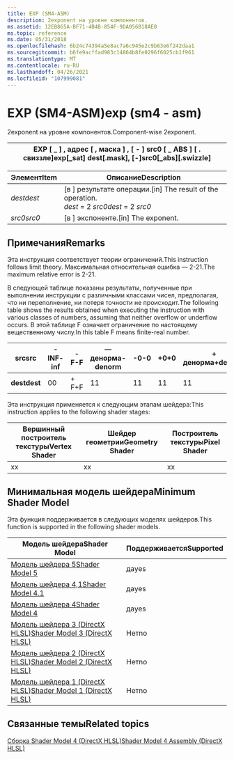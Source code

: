 ```yaml
---
title: EXP (SM4-ASM)
description: 2exponent на уровне компонентов.
ms.assetid: 12EB865A-BF71-4B4B-854F-9DA056B18AE0
ms.topic: reference
ms.date: 05/31/2018
ms.openlocfilehash: 6b24c74394a5e8ac7a6c945e2c9b63e6f242daa1
ms.sourcegitcommit: b6fe9acffad983c14864b8fe0296f6025cb1f961
ms.translationtype: MT
ms.contentlocale: ru-RU
ms.lasthandoff: 04/26/2021
ms.locfileid: "107999081"
---
```

# <a name="exp-sm4---asm"></a><span data-ttu-id="9270d-103">EXP (SM4-ASM)</span><span class="sxs-lookup"><span data-stu-id="9270d-103">exp (sm4 - asm)</span></span>

<span data-ttu-id="9270d-104">2exponent на уровне компонентов.</span><span class="sxs-lookup"><span data-stu-id="9270d-104">Component-wise 2exponent.</span></span>



| <span data-ttu-id="9270d-105">EXP \[ \_ \] , адрес \[ , маска \] , \[ - \] src0 \[ \_ ABS \] \[ . свиззле\]</span><span class="sxs-lookup"><span data-stu-id="9270d-105">exp\[\_sat\] dest\[.mask\], \[-\]src0\[\_abs\]\[.swizzle\]</span></span> |
|------------------------------------------------------------|



 



| <span data-ttu-id="9270d-106">Элемент</span><span class="sxs-lookup"><span data-stu-id="9270d-106">Item</span></span>                                                            | <span data-ttu-id="9270d-107">Описание</span><span class="sxs-lookup"><span data-stu-id="9270d-107">Description</span></span>                                                                |
|-----------------------------------------------------------------|----------------------------------------------------------------------------|
| <span data-ttu-id="9270d-108"><span id="dest"></span><span id="DEST"></span>*dest*</span><span class="sxs-lookup"><span data-stu-id="9270d-108"><span id="dest"></span><span id="DEST"></span>*dest*</span></span><br/> | <span data-ttu-id="9270d-109">\[в \] результате операции.</span><span class="sxs-lookup"><span data-stu-id="9270d-109">\[in\] The result of the operation.</span></span><br/> <span data-ttu-id="9270d-110">*dest* = 2 *src0*</span><span class="sxs-lookup"><span data-stu-id="9270d-110">*dest* = 2 *src0*</span></span><br/> |
| <span data-ttu-id="9270d-111"><span id="src0"></span><span id="SRC0"></span>*src0*</span><span class="sxs-lookup"><span data-stu-id="9270d-111"><span id="src0"></span><span id="SRC0"></span>*src0*</span></span><br/> | <span data-ttu-id="9270d-112">\[в \] экспоненте.</span><span class="sxs-lookup"><span data-stu-id="9270d-112">\[in\] The exponent.</span></span><br/>                                            |



 

## <a name="remarks"></a><span data-ttu-id="9270d-113">Примечания</span><span class="sxs-lookup"><span data-stu-id="9270d-113">Remarks</span></span>

<span data-ttu-id="9270d-114">Эта инструкция соответствует теории ограничений.</span><span class="sxs-lookup"><span data-stu-id="9270d-114">This instruction follows limit theory.</span></span> <span data-ttu-id="9270d-115">Максимальная относительная ошибка — 2-21.</span><span class="sxs-lookup"><span data-stu-id="9270d-115">The maximum relative error is 2-21.</span></span>

<span data-ttu-id="9270d-116">В следующей таблице показаны результаты, полученные при выполнении инструкции с различными классами чисел, предполагая, что ни переполнение, ни потеря точности не происходит.</span><span class="sxs-lookup"><span data-stu-id="9270d-116">The following table shows the results obtained when executing the instruction with various classes of numbers, assuming that neither overflow or underflow occurs.</span></span> <span data-ttu-id="9270d-117">В этой таблице F означает ограничение по настоящему вещественному числу.</span><span class="sxs-lookup"><span data-stu-id="9270d-117">In this table F means finite-real number.</span></span>



| <span data-ttu-id="9270d-118">**src**</span><span class="sxs-lookup"><span data-stu-id="9270d-118">**src**</span></span>  | <span data-ttu-id="9270d-119">**-INF**</span><span class="sxs-lookup"><span data-stu-id="9270d-119">**-inf**</span></span> | <span data-ttu-id="9270d-120">**-F**</span><span class="sxs-lookup"><span data-stu-id="9270d-120">**-F**</span></span> | <span data-ttu-id="9270d-121">**— денорма**</span><span class="sxs-lookup"><span data-stu-id="9270d-121">**-denorm**</span></span> | <span data-ttu-id="9270d-122">**-0**</span><span class="sxs-lookup"><span data-stu-id="9270d-122">**-0**</span></span> | <span data-ttu-id="9270d-123">**+0**</span><span class="sxs-lookup"><span data-stu-id="9270d-123">**+0**</span></span> | <span data-ttu-id="9270d-124">**+ денорма**</span><span class="sxs-lookup"><span data-stu-id="9270d-124">**+denorm**</span></span> | <span data-ttu-id="9270d-125">**+ F**</span><span class="sxs-lookup"><span data-stu-id="9270d-125">**+F**</span></span> | <span data-ttu-id="9270d-126">**+ INF**</span><span class="sxs-lookup"><span data-stu-id="9270d-126">**+inf**</span></span> | <span data-ttu-id="9270d-127">**Не число**</span><span class="sxs-lookup"><span data-stu-id="9270d-127">**NaN**</span></span> |
|----------|----------|--------|-------------|--------|--------|-------------|--------|----------|---------|
| <span data-ttu-id="9270d-128">**dest**</span><span class="sxs-lookup"><span data-stu-id="9270d-128">**dest**</span></span> | <span data-ttu-id="9270d-129">0</span><span class="sxs-lookup"><span data-stu-id="9270d-129">0</span></span>        | <span data-ttu-id="9270d-130">+ F</span><span class="sxs-lookup"><span data-stu-id="9270d-130">+F</span></span>     | <span data-ttu-id="9270d-131">1</span><span class="sxs-lookup"><span data-stu-id="9270d-131">1</span></span>           | <span data-ttu-id="9270d-132">1</span><span class="sxs-lookup"><span data-stu-id="9270d-132">1</span></span>      | <span data-ttu-id="9270d-133">1</span><span class="sxs-lookup"><span data-stu-id="9270d-133">1</span></span>      | <span data-ttu-id="9270d-134">1</span><span class="sxs-lookup"><span data-stu-id="9270d-134">1</span></span>           | <span data-ttu-id="9270d-135">+ F</span><span class="sxs-lookup"><span data-stu-id="9270d-135">+F</span></span>     | <span data-ttu-id="9270d-136">+inf</span><span class="sxs-lookup"><span data-stu-id="9270d-136">+inf</span></span>     | <span data-ttu-id="9270d-137">не число</span><span class="sxs-lookup"><span data-stu-id="9270d-137">NaN</span></span>     |



 

<span data-ttu-id="9270d-138">Эта инструкция применяется к следующим этапам шейдера:</span><span class="sxs-lookup"><span data-stu-id="9270d-138">This instruction applies to the following shader stages:</span></span>



| <span data-ttu-id="9270d-139">Вершинный построитель текстуры</span><span class="sxs-lookup"><span data-stu-id="9270d-139">Vertex Shader</span></span> | <span data-ttu-id="9270d-140">Шейдер геометрии</span><span class="sxs-lookup"><span data-stu-id="9270d-140">Geometry Shader</span></span> | <span data-ttu-id="9270d-141">Построитель текстуры</span><span class="sxs-lookup"><span data-stu-id="9270d-141">Pixel Shader</span></span> |
|---------------|-----------------|--------------|
| <span data-ttu-id="9270d-142">x</span><span class="sxs-lookup"><span data-stu-id="9270d-142">x</span></span>             | <span data-ttu-id="9270d-143">x</span><span class="sxs-lookup"><span data-stu-id="9270d-143">x</span></span>               | <span data-ttu-id="9270d-144">x</span><span class="sxs-lookup"><span data-stu-id="9270d-144">x</span></span>            |



 

## <a name="minimum-shader-model"></a><span data-ttu-id="9270d-145">Минимальная модель шейдера</span><span class="sxs-lookup"><span data-stu-id="9270d-145">Minimum Shader Model</span></span>

<span data-ttu-id="9270d-146">Эта функция поддерживается в следующих моделях шейдеров.</span><span class="sxs-lookup"><span data-stu-id="9270d-146">This function is supported in the following shader models.</span></span>



| <span data-ttu-id="9270d-147">Модель шейдера</span><span class="sxs-lookup"><span data-stu-id="9270d-147">Shader Model</span></span>                                              | <span data-ttu-id="9270d-148">Поддерживается</span><span class="sxs-lookup"><span data-stu-id="9270d-148">Supported</span></span> |
|-----------------------------------------------------------|-----------|
| [<span data-ttu-id="9270d-149">Модель шейдера 5</span><span class="sxs-lookup"><span data-stu-id="9270d-149">Shader Model 5</span></span>](d3d11-graphics-reference-sm5.md)        | <span data-ttu-id="9270d-150">да</span><span class="sxs-lookup"><span data-stu-id="9270d-150">yes</span></span>       |
| [<span data-ttu-id="9270d-151">Модель шейдера 4,1</span><span class="sxs-lookup"><span data-stu-id="9270d-151">Shader Model 4.1</span></span>](dx-graphics-hlsl-sm4.md)              | <span data-ttu-id="9270d-152">да</span><span class="sxs-lookup"><span data-stu-id="9270d-152">yes</span></span>       |
| [<span data-ttu-id="9270d-153">Модель шейдера 4</span><span class="sxs-lookup"><span data-stu-id="9270d-153">Shader Model 4</span></span>](dx-graphics-hlsl-sm4.md)                | <span data-ttu-id="9270d-154">да</span><span class="sxs-lookup"><span data-stu-id="9270d-154">yes</span></span>       |
| [<span data-ttu-id="9270d-155">Модель шейдера 3 (DirectX HLSL)</span><span class="sxs-lookup"><span data-stu-id="9270d-155">Shader Model 3 (DirectX HLSL)</span></span>](dx-graphics-hlsl-sm3.md) | <span data-ttu-id="9270d-156">Нет</span><span class="sxs-lookup"><span data-stu-id="9270d-156">no</span></span>        |
| [<span data-ttu-id="9270d-157">Модель шейдера 2 (DirectX HLSL)</span><span class="sxs-lookup"><span data-stu-id="9270d-157">Shader Model 2 (DirectX HLSL)</span></span>](dx-graphics-hlsl-sm2.md) | <span data-ttu-id="9270d-158">Нет</span><span class="sxs-lookup"><span data-stu-id="9270d-158">no</span></span>        |
| [<span data-ttu-id="9270d-159">Модель шейдера 1 (DirectX HLSL)</span><span class="sxs-lookup"><span data-stu-id="9270d-159">Shader Model 1 (DirectX HLSL)</span></span>](dx-graphics-hlsl-sm1.md) | <span data-ttu-id="9270d-160">Нет</span><span class="sxs-lookup"><span data-stu-id="9270d-160">no</span></span>        |



 

## <a name="related-topics"></a><span data-ttu-id="9270d-161">Связанные темы</span><span class="sxs-lookup"><span data-stu-id="9270d-161">Related topics</span></span>

<dl> <dt>

[<span data-ttu-id="9270d-162">Сборка Shader Model 4 (DirectX HLSL)</span><span class="sxs-lookup"><span data-stu-id="9270d-162">Shader Model 4 Assembly (DirectX HLSL)</span></span>](dx-graphics-hlsl-sm4-asm.md)
</dt> </dl>

 

 





